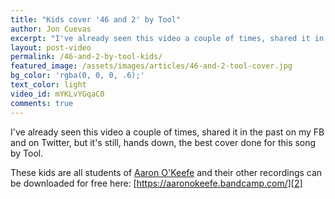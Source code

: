 ```yaml
---
title: "Kids cover '46 and 2' by Tool"
author: Jon Cuevas
excerpt: "I've already seen this video a couple of times, shared it in the past on my FB and on Twitter, but it's still, hands down, the best cover done for this song by Tool."
layout: post-video
permalink: /46-and-2-by-tool-kids/
featured_image: /assets/images/articles/46-and-2-tool-cover.jpg
bg_color: 'rgba(0, 0, 0, .6);'
text_color: light
video_id: mYKLvYGqaC0
comments: true
---
```

<p class="lead">I've already seen this video a couple of times, shared it in the past on my FB and on Twitter, but it's still, hands down, the best cover done for this song by Tool.</p>

These kids are all students of [Aaron O'Keefe][1] and their other recordings can be downloaded for free here: [https://aaronokeefe.bandcamp.com/][2]

[1]: http://aaronokeefe.com/
[2]: https://aaronokeefe.bandcamp.com/

